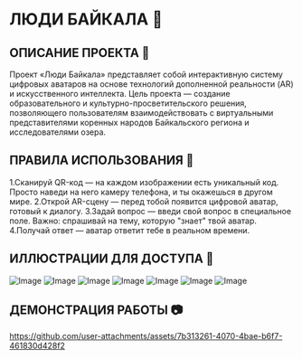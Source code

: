 # ЛЮДИ БАЙКАЛА 🌊
## ОПИСАНИЕ ПРОЕКТА 🌟
Проект «Люди Байкала» представляет собой интерактивную систему цифровых аватаров на основе технологий дополненной реальности (AR) и искусственного интеллекта. Цель проекта — создание образовательного и культурно-просветительского решения, позволяющего пользователям взаимодействовать с виртуальными представителями коренных народов Байкальского региона и исследователями озера. 

## ПРАВИЛА ИСПОЛЬЗОВАНИЯ 📃
1.Сканируй QR-код — на каждом изображении есть уникальный код. Просто наведи на него камеру телефона, и ты окажешься в другом мире.
2.Открой AR-сцену — перед тобой появится цифровой аватар, готовый к диалогу.
3.Задай вопрос — введи свой вопрос в специальное поле. Важно: спрашивай на тему, которую "знает" твой аватар.
4.Получай ответ — аватар ответит тебе в реальном времени.

## ИЛЛЮСТРАЦИИ ДЛЯ ДОСТУПА 🎴
![Image](https://github.com/user-attachments/assets/b6d384b0-6a67-4af8-8f9a-fde04c7c9a59)
![Image](https://github.com/user-attachments/assets/7fb9c251-24e1-45b2-9dc0-692c20e42612)
![Image](https://github.com/user-attachments/assets/82831aa9-8b2f-42e1-805b-5f295377731c)
![Image](https://github.com/user-attachments/assets/155ec811-b6f5-410b-b6f0-a5aa81b55a99)
![Image](https://github.com/user-attachments/assets/89879d10-ca9d-4201-b60a-ab3f43fc91c0)
![Image](https://github.com/user-attachments/assets/f0e2724c-732a-4b43-a2f8-a660ba2eb263)
![Image](https://github.com/user-attachments/assets/e4e87319-3851-45cd-ad22-fc71f54894a8)

## ДЕМОНСТРАЦИЯ РАБОТЫ 📷
https://github.com/user-attachments/assets/7b313261-4070-4bae-b6f7-461830d428f2
